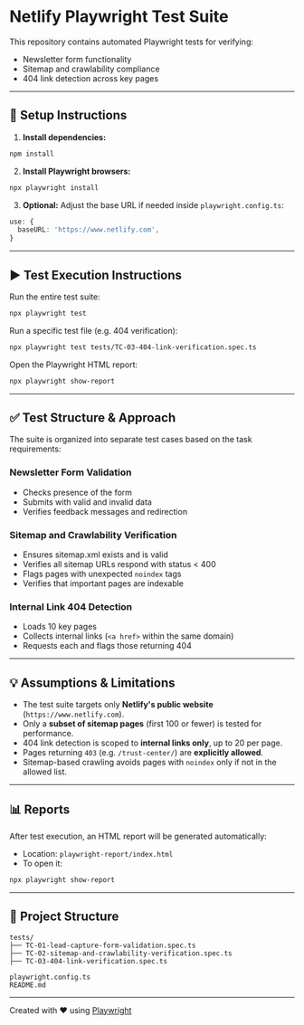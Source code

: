 # Netlify Playwright Test Suite

This repository contains automated Playwright tests for verifying:

* Newsletter form functionality
* Sitemap and crawlability compliance
* 404 link detection across key pages

---

## 🔧 Setup Instructions

1. **Install dependencies:**

```bash
npm install
```

2. **Install Playwright browsers:**

```bash
npx playwright install
```

3. **Optional:** Adjust the base URL if needed inside `playwright.config.ts`:

```ts
use: {
  baseURL: 'https://www.netlify.com',
}
```

---

## ▶️ Test Execution Instructions

Run the entire test suite:

```bash
npx playwright test
```

Run a specific test file (e.g. 404 verification):

```bash
npx playwright test tests/TC-03-404-link-verification.spec.ts
```

Open the Playwright HTML report:

```bash
npx playwright show-report
```

---

## ✅ Test Structure & Approach

The suite is organized into separate test cases based on the task requirements:

###  Newsletter Form Validation

* Checks presence of the form
* Submits with valid and invalid data
* Verifies feedback messages and redirection

###  Sitemap and Crawlability Verification

* Ensures sitemap.xml exists and is valid
* Verifies all sitemap URLs respond with status < 400
* Flags pages with unexpected `noindex` tags
* Verifies that important pages are indexable

### Internal Link 404 Detection

* Loads 10 key pages
* Collects internal links (`<a href>` within the same domain)
* Requests each and flags those returning 404

---

## 💡 Assumptions & Limitations

* The test suite targets only **Netlify's public website** (`https://www.netlify.com`).
* Only a **subset of sitemap pages** (first 100 or fewer) is tested for performance.
* 404 link detection is scoped to **internal links only**, up to 20 per page.
* Pages returning `403` (e.g. `/trust-center/`) are **explicitly allowed**.
* Sitemap-based crawling avoids pages with `noindex` only if not in the allowed list.

---

## 📊 Reports

After test execution, an HTML report will be generated automatically:

* Location: `playwright-report/index.html`
* To open it:

```bash
npx playwright show-report
```

---

## 📁 Project Structure

```
tests/
├── TC-01-lead-capture-form-validation.spec.ts
├── TC-02-sitemap-and-crawlability-verification.spec.ts
├── TC-03-404-link-verification.spec.ts

playwright.config.ts
README.md
```

---

Created with ❤️ using [Playwright](https://playwright.dev)
